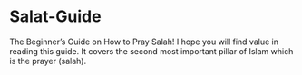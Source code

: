 # Salat-Guide
The Beginner’s Guide on How to Pray Salah! I hope you will find value in reading this guide. It covers the second most important pillar of Islam which is the prayer (salah).
